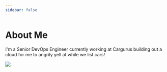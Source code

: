 ```yaml
---
sidebar: false
---
```


# About Me

I'm a Senior DevOps Engineer currently working at Cargurus building out a cloud for me to angrily yell at while we list cars!

![](/images/home.jpg)